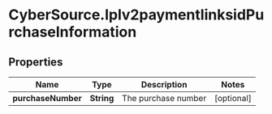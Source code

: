 # CyberSource.Iplv2paymentlinksidPurchaseInformation

## Properties
Name | Type | Description | Notes
------------ | ------------- | ------------- | -------------
**purchaseNumber** | **String** | The purchase number | [optional] 


